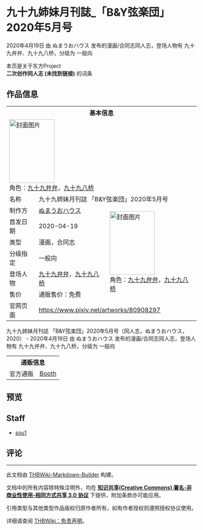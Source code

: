 # 九十九姉妹月刊誌_「B&Y弦楽団」2020年5月号

<!-- source html: G:\repos\THBWiki-Markdown-Builder\THBWikiMarkdown\Temp\main\c\c0\ns0%3A%E4%B9%9D%E5%8D%81%E4%B9%9D%E5%A7%89%E5%A6%B9%E6%9C%88%E5%88%8A%E8%AA%8C_%E3%80%8CB%26Y%E5%BC%A6%E6%A5%BD%E5%9B%A3%E3%80%8D2020%E5%B9%B45%E6%9C%88%E5%8F%B7.html -->

2020年4月19日 由 ぬまうおハウス  发布的漫画/合同志同人志，登场人物有 九十九弁弁、九十九八桥，分级为 一般向

本页是关于东方Project  
 **二次创作同人志 (未找到链接)** 的词条
## 作品信息

<table><tbody><tr><th colspan="3">基本信息</th></tr><tr><td class="cover-artwork-mobile" colspan="2"><a href="./文件-九十九姉妹月刊誌_「B&Y弦楽団」2020年5月号封面.png.md" class="image" title="封面图片"><img alt="封面图片" src="https://upload.thwiki.cc/thumb/d/d5/%E4%B9%9D%E5%8D%81%E4%B9%9D%E5%A7%89%E5%A6%B9%E6%9C%88%E5%88%8A%E8%AA%8C_%E3%80%8CB%26Y%E5%BC%A6%E6%A5%BD%E5%9B%A3%E3%80%8D2020%E5%B9%B45%E6%9C%88%E5%8F%B7%E5%B0%81%E9%9D%A2.png/119px-%E4%B9%9D%E5%8D%81%E4%B9%9D%E5%A7%89%E5%A6%B9%E6%9C%88%E5%88%8A%E8%AA%8C_%E3%80%8CB%26Y%E5%BC%A6%E6%A5%BD%E5%9B%A3%E3%80%8D2020%E5%B9%B45%E6%9C%88%E5%8F%B7%E5%B0%81%E9%9D%A2.png" decoding="async" loading="lazy" width="119" height="168" srcset="https://upload.thwiki.cc/thumb/d/d5/%E4%B9%9D%E5%8D%81%E4%B9%9D%E5%A7%89%E5%A6%B9%E6%9C%88%E5%88%8A%E8%AA%8C_%E3%80%8CB%26Y%E5%BC%A6%E6%A5%BD%E5%9B%A3%E3%80%8D2020%E5%B9%B45%E6%9C%88%E5%8F%B7%E5%B0%81%E9%9D%A2.png/178px-%E4%B9%9D%E5%8D%81%E4%B9%9D%E5%A7%89%E5%A6%B9%E6%9C%88%E5%88%8A%E8%AA%8C_%E3%80%8CB%26Y%E5%BC%A6%E6%A5%BD%E5%9B%A3%E3%80%8D2020%E5%B9%B45%E6%9C%88%E5%8F%B7%E5%B0%81%E9%9D%A2.png 1.5x, https://upload.thwiki.cc/thumb/d/d5/%E4%B9%9D%E5%8D%81%E4%B9%9D%E5%A7%89%E5%A6%B9%E6%9C%88%E5%88%8A%E8%AA%8C_%E3%80%8CB%26Y%E5%BC%A6%E6%A5%BD%E5%9B%A3%E3%80%8D2020%E5%B9%B45%E6%9C%88%E5%8F%B7%E5%B0%81%E9%9D%A2.png/238px-%E4%B9%9D%E5%8D%81%E4%B9%9D%E5%A7%89%E5%A6%B9%E6%9C%88%E5%88%8A%E8%AA%8C_%E3%80%8CB%26Y%E5%BC%A6%E6%A5%BD%E5%9B%A3%E3%80%8D2020%E5%B9%B45%E6%9C%88%E5%8F%B7%E5%B0%81%E9%9D%A2.png 2x" data-file-width="828" data-file-height="1169"></a><div class="cover-char">角色：<a href="./九十九弁弁.md" title="九十九弁弁">九十九弁弁</a>，<a href="./九十九八桥.md" title="九十九八桥">九十九八桥</a></div></td>
</tr><tr><td class="label">名称</td><td colspan="2"> 九十九姉妹月刊誌 「B&#38;Y弦楽団」2020年5月号 </td></tr><tr><td class="label">制作方</td><td><a href="./ぬまうおハウス.md" title="ぬまうおハウス">ぬまうおハウス</a></td><td class="cover-artwork" rowspan="6" style="min-width:168px;"><a href="./文件-九十九姉妹月刊誌_「B&Y弦楽団」2020年5月号封面.png.md" class="image" title="封面图片"><img alt="封面图片" src="https://upload.thwiki.cc/thumb/d/d5/%E4%B9%9D%E5%8D%81%E4%B9%9D%E5%A7%89%E5%A6%B9%E6%9C%88%E5%88%8A%E8%AA%8C_%E3%80%8CB%26Y%E5%BC%A6%E6%A5%BD%E5%9B%A3%E3%80%8D2020%E5%B9%B45%E6%9C%88%E5%8F%B7%E5%B0%81%E9%9D%A2.png/119px-%E4%B9%9D%E5%8D%81%E4%B9%9D%E5%A7%89%E5%A6%B9%E6%9C%88%E5%88%8A%E8%AA%8C_%E3%80%8CB%26Y%E5%BC%A6%E6%A5%BD%E5%9B%A3%E3%80%8D2020%E5%B9%B45%E6%9C%88%E5%8F%B7%E5%B0%81%E9%9D%A2.png" decoding="async" loading="lazy" width="119" height="168" srcset="https://upload.thwiki.cc/thumb/d/d5/%E4%B9%9D%E5%8D%81%E4%B9%9D%E5%A7%89%E5%A6%B9%E6%9C%88%E5%88%8A%E8%AA%8C_%E3%80%8CB%26Y%E5%BC%A6%E6%A5%BD%E5%9B%A3%E3%80%8D2020%E5%B9%B45%E6%9C%88%E5%8F%B7%E5%B0%81%E9%9D%A2.png/178px-%E4%B9%9D%E5%8D%81%E4%B9%9D%E5%A7%89%E5%A6%B9%E6%9C%88%E5%88%8A%E8%AA%8C_%E3%80%8CB%26Y%E5%BC%A6%E6%A5%BD%E5%9B%A3%E3%80%8D2020%E5%B9%B45%E6%9C%88%E5%8F%B7%E5%B0%81%E9%9D%A2.png 1.5x, https://upload.thwiki.cc/thumb/d/d5/%E4%B9%9D%E5%8D%81%E4%B9%9D%E5%A7%89%E5%A6%B9%E6%9C%88%E5%88%8A%E8%AA%8C_%E3%80%8CB%26Y%E5%BC%A6%E6%A5%BD%E5%9B%A3%E3%80%8D2020%E5%B9%B45%E6%9C%88%E5%8F%B7%E5%B0%81%E9%9D%A2.png/238px-%E4%B9%9D%E5%8D%81%E4%B9%9D%E5%A7%89%E5%A6%B9%E6%9C%88%E5%88%8A%E8%AA%8C_%E3%80%8CB%26Y%E5%BC%A6%E6%A5%BD%E5%9B%A3%E3%80%8D2020%E5%B9%B45%E6%9C%88%E5%8F%B7%E5%B0%81%E9%9D%A2.png 2x" data-file-width="828" data-file-height="1169"></a><div class="cover-char">角色：<a href="./九十九弁弁.md" title="九十九弁弁">九十九弁弁</a>，<a href="./九十九八桥.md" title="九十九八桥">九十九八桥</a></div></td>
</tr><tr><td class="label">首发日期</td><td>2020-04-19</td></tr><tr><td class="label">类型</td><td>漫画，合同志</td></tr><tr><td class="label">分级指定</td><td>一般向</td></tr><tr><td class="label">登场人物</td><td><a href="./九十九弁弁.md" title="九十九弁弁">九十九弁弁</a>，<a href="./九十九八桥.md" title="九十九八桥">九十九八桥</a></td></tr><tr><td class="label">售价</td><td>通贩售价：免费</td></tr>
<tr><td class="label">官网页面</td><td colspan="2"><a rel="nofollow" class="external free" href="https://www.pixiv.net/artworks/80908297">https://www.pixiv.net/artworks/80908297</a></td></tr></tbody></table>

九十九姉妹月刊誌 「B&amp;Y弦楽団」2020年5月号（同人志，ぬまうおハウス，2020） - 2020年4月19日 由 ぬまうおハウス  发布的漫画/合同志同人志，登场人物有 九十九弁弁、九十九八桥，分级为 一般向

<table><tbody><tr><th colspan="3">通贩信息</th></tr><tr><td class="label">官方通贩</td><td colspan="2"><a rel="nofollow" class="external text" href="https://numauo-house.booth.pm/items/1991329">Booth</a></td></tr></tbody></table>


## 预览
## Staff
- [sou1](./sou1.md)

## 评论




---

此文档由 [THBWiki-Markdown-Builder](https://github.com/Delsin-Yu/THBWiki-Markdown-Builder) 构建。

文档中的所有内容除特殊注明外，均在 [**知识共享(Creative Commons) 署名-非商业性使用-相同方式共享 3.0 协议**](https://creativecommons.org/licenses/by-sa/3.0/deed.zh-hans) 下提供，附加条款亦可能应用。

引用类型与其他类型作品版权归原作者所有，如有作者授权则遵照授权协议使用。

详细请查阅 [THBWiki：免责声明](https://thbwiki.cc/THBWiki:%E5%85%8D%E8%B4%A3%E5%A3%B0%E6%98%8E)。

